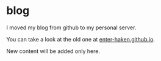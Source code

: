 # blog

I moved my blog from github to my personal server.

You can take a look at the old one at [enter-haken.github.io][1].

<!--more-->

New content will be added only here.

[1]: https://enter-haken.github.io
